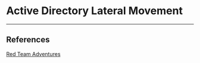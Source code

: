 # Active Directory Lateral Movement

---

## References

[Red Team Adventures](https://riccardoancarani.github.io/2019-10-04-lateral-movement-megaprimer/#introduction)
